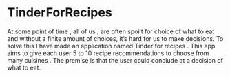 # TinderForRecipes
At some point of time , all of us , are often spoilt for choice of what to eat and without a finite amount of choices, it’s hard for us to make decisions. To solve this I have made an application named  Tinder for recipes . This app aims to give each user 5 to 10 recipe recommendations to choose from many cuisines . The premise is that the user could conclude at a decision of what to eat.
